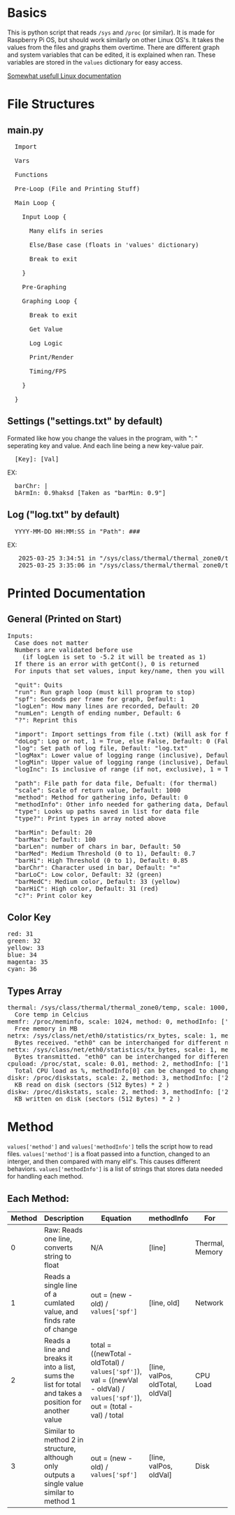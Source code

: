 # Basics

This is python script that reads `/sys` and `/proc` (or similar). It is made for Raspberry Pi OS, but should work similarly on other Linux OS's. It takes the values from the files and graphs them overtime. There are different graph and system variables that can be edited, it is explained when ran. These variables are stored in the `values` dictionary for easy access.

[Somewhat usefull Linux documentation](https://www.kernel.org/doc/Documentation/ABI/testing/)

# File Structures

## __main__.py

<pre style="overflow-x: scroll;">
  Import
  
  Vars
  
  Functions
  
  Pre-Loop (File and Printing Stuff)
  
  Main Loop {
    
    Input Loop {
      
      Many elifs in series
      
      Else/Base case (floats in 'values' dictionary)
      
      Break to exit
      
    }
    
    Pre-Graphing
    
    Graphing Loop {
      
      Break to exit
      
      Get Value
      
      Log Logic
      
      Print/Render
      
      Timing/FPS
      
    }
    
  }
</pre>

## Settings ("settings.txt" by default)

Formated like how you change the values in the program, with ": " seperating key and value. And each line being a new key-value pair.

<pre style="overflow-x: scroll;">
  [Key]: [Val]
</pre>

EX:

<pre style="overflow-x: scroll;">
  barChr: |
  bArmIn: 0.9haksd [Taken as "barMin: 0.9"]
</pre>

## Log ("log.txt" by default)

<pre style="overflow-x: scroll;">
  YYYY-MM-DD HH:MM:SS in "Path": ###
</pre>

EX:

<pre style="overflow-x: scroll;">
   2025-03-25 3:34:51 in "/sys/class/thermal/thermal_zone0/temp": 95.32
   2025-03-25 3:35:06 in "/sys/class/thermal/thermal_zone0/temp": -1.0
</pre>

# Printed Documentation

## General (Printed on Start)

<pre style="overflow-x: scroll;">
Inputs:
  Case does not matter
  Numbers are validated before use
    (if logLen is set to -5.2 it will be treated as 1)
  If there is an error with getCont(), 0 is returned
  For inputs that set values, input key/name, then you will be prompted to set value

  "quit": Quits
  "run": Run graph loop (must kill program to stop)
  "spf": Seconds per frame for graph, Default: 1
  "logLen": How many lines are recorded, Default: 20
  "numLen": Length of ending number, Default: 6
  "?": Reprint this

  "import": Import settings from file (.txt) (Will ask for file name)
  "doLog": Log or not, 1 = True, else False, Default: 0 (False)
  "log": Set path of log file, Default: "log.txt"
  "logMax": Lower value of logging range (inclusive), Default: 90
  "logMin": Upper value of logging range (inclusive), Default: 0
  "logInc": Is inclusive of range (if not, exclusive), 1 = True, else False, Default: 0 (False)

  "path": File path for data file, Defualt: (for thermal)
  "scale": Scale of return value, Default: 1000
  "method": Method for gathering info, Default: 0
  "methodInfo": Other info needed for gathering data, Default: ["0"]
  "type": Looks up paths saved in list for data file
  "type?": Print types in array noted above

  "barMin": Default: 20 
  "barMax": Default: 100
  "barLen": number of chars in bar, Default: 50
  "barMed": Medium Threshold (0 to 1), Default: 0.7
  "barHi": High Threshold (0 to 1), Default: 0.85
  "barChr": Character used in bar, Default: "="
  "barLoC": Low color, Default: 32 (green)
  "barMedC": Medium color, Default: 33 (yellow)
  "barHiC": High color, Default: 31 (red)
  "c?": Print color key
</pre>

## Color Key

<pre style="overflow-x: scroll;">
red: 31
green: 32
yellow: 33
blue: 34
magenta: 35
cyan: 36
</pre>

## Types Array

<pre style="overflow-x: scroll;">
thermal: /sys/class/thermal/thermal_zone0/temp, scale: 1000, method: 0, methodInfo: ['0']
  Core temp in Celcius
memfr: /proc/meminfo, scale: 1024, method: 0, methodInfo: ['1']
  Free memory in MB
netrx: /sys/class/net/eth0/statistics/rx_bytes, scale: 1, method: 1, methodInfo: ['0', '']
  Bytes received. "eth0" can be interchanged for different network device
nettx: /sys/class/net/eth0/statistics/tx_bytes, scale: 1, method: 1, methodInfo: ['0', '']
  Bytes transmitted. "eth0" can be interchanged for different network device
cpuload: /proc/stat, scale: 0.01, method: 2, methodInfo: ['1', '4', '', '']
  Total CPU load as %, methodInfo[0] can be changed to change core
diskr: /proc/diskstats, scale: 2, method: 3, methodInfo: ['24', '5', '']
  KB read on disk (sectors (512 Bytes) * 2 )
diskw: /proc/diskstats, scale: 2, method: 3, methodInfo: ['24', '9', '']
  KB written on disk (sectors (512 Bytes) * 2 )
</pre>

# Method

`values['method']` and `values['methodInfo']` tells the script how to read files. `values['method']` is a float passed into a function, changed to an interger, and then compared with many elif's. This causes different behaviors. `values['methodInfo']` is a list of strings that stores data needed for handling each method.

## Each Method:

| Method | Description | Equation | methodInfo | For |
| ------ | ----------- | -------- | ---------- | --- |
| 0 | Raw: Reads one line, converts string to float | N/A | [line] | Thermal, Memory |
| 1 | Reads a single line of a cumlated value, and finds rate of change | out = (new - old) / `values['spf']` | [line, old] | Network |
| 2 | Reads a line and breaks it into a list, sums the list for total and takes a position for another value | total = ((newTotal - oldTotal) / `values['spf']`), val = ((newVal - oldVal) / `values['spf']`), out = (total - val) / total | [line, valPos, oldTotal, oldVal] | CPU Load |
| 3 | Similar to method 2 in structure, although only outputs a single value similar to method 1 | out = (new - old) / `values['spf']` | [line, valPos, oldVal] | Disk
